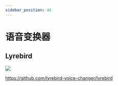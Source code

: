 ```yaml
---
sidebar_position: 44
---
```


# 语音变换器



## Lyrebird

![](./images/Lyrebird.png)

https://github.com/lyrebird-voice-changer/lyrebird
